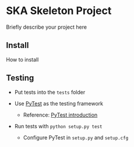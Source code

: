 SKA Skeleton Project
====================

Briefly describe your project here

Install 
-------

How to install 

Testing
-------

* Put tests into the `tests` folder
* Use [PyTest](https://pytest.org) as the testing framework

  - Reference: [PyTest introduction](http://pythontesting.net/framework/pytest/pytest-introduction/)

* Run tests with `python setup.py test`

  - Configure PyTest in `setup.py` and `setup.cfg`